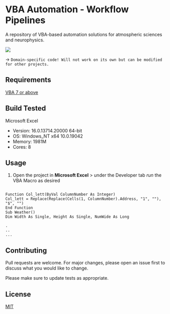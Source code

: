 # VBA Automation - Workflow Pipelines

A repository of VBA-based automation solutions for atmospheric sciences and neurophysics.

![](https://github.com/sabneet95/VBA-Automation/blob/master/vba.jpg)

→ `Domain-specific code! Will not work on its own but can be modified for other projects.`

## Requirements

[VBA 7 or above](https://docs.microsoft.com/en-us/office/vba/library-reference/concepts/getting-started-with-vba-in-office)

## Build Tested

Microsoft Excel
* Version: 16.0.13714.20000 64-bit
* OS: Windows_NT x64 10.0.19042
* Memory: 1981M
* Cores: 8

## Usage

1)	Open the project in **Microsoft Excel** > under the Developer tab _run_ the VBA Macro as desired

```VBA

Function Col_lett(ByVal ColumnNumber As Integer)
Col_lett = Replace(Replace(Cells(1, ColumnNumber).Address, "1", ""), "$", "")
End Function
Sub Weather()
Dim Width As Single, Height As Single, NumWide As Long

.
..
...

```

## Contributing

Pull requests are welcome. For major changes, please open an issue first to discuss what you would like to change.

Please make sure to update tests as appropriate.


## License
[MIT](https://choosealicense.com/licenses/mit/)
